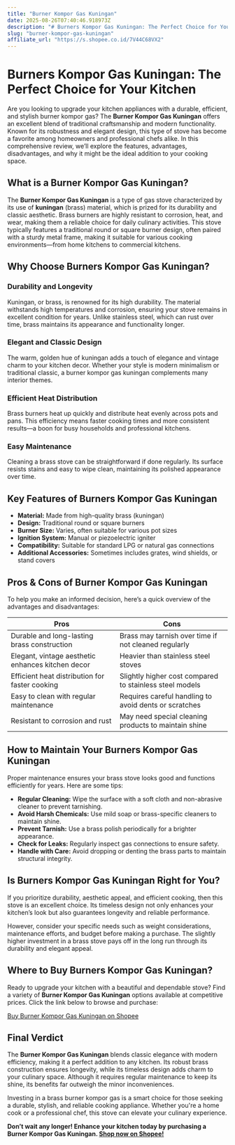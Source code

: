 ```yaml
---
title: "Burner Kompor Gas Kuningan"
date: 2025-08-26T07:40:46.918973Z
description: "# Burners Kompor Gas Kuningan: The Perfect Choice for Your Kitchen..."
slug: "burner-kompor-gas-kuningan"
affiliate_url: "https://s.shopee.co.id/7V44C68VX2"
---
```

# Burners Kompor Gas Kuningan: The Perfect Choice for Your Kitchen

Are you looking to upgrade your kitchen appliances with a durable, efficient, and stylish burner kompor gas? The **Burner Kompor Gas Kuningan** offers an excellent blend of traditional craftsmanship and modern functionality. Known for its robustness and elegant design, this type of stove has become a favorite among homeowners and professional chefs alike. In this comprehensive review, we’ll explore the features, advantages, disadvantages, and why it might be the ideal addition to your cooking space.

## What is a Burner Kompor Gas Kuningan?

The **Burner Kompor Gas Kuningan** is a type of gas stove characterized by its use of **kuningan** (brass) material, which is prized for its durability and classic aesthetic. Brass burners are highly resistant to corrosion, heat, and wear, making them a reliable choice for daily culinary activities. This stove typically features a traditional round or square burner design, often paired with a sturdy metal frame, making it suitable for various cooking environments—from home kitchens to commercial kitchens.

## Why Choose Burners Kompor Gas Kuningan?

### Durability and Longevity

Kuningan, or brass, is renowned for its high durability. The material withstands high temperatures and corrosion, ensuring your stove remains in excellent condition for years. Unlike stainless steel, which can rust over time, brass maintains its appearance and functionality longer.

### Elegant and Classic Design

The warm, golden hue of kuningan adds a touch of elegance and vintage charm to your kitchen decor. Whether your style is modern minimalism or traditional classic, a burner kompor gas kuningan complements many interior themes.

### Efficient Heat Distribution

Brass burners heat up quickly and distribute heat evenly across pots and pans. This efficiency means faster cooking times and more consistent results—a boon for busy households and professional kitchens.

### Easy Maintenance

Cleaning a brass stove can be straightforward if done regularly. Its surface resists stains and easy to wipe clean, maintaining its polished appearance over time.

## Key Features of Burners Kompor Gas Kuningan

- **Material:** Made from high-quality brass (kuningan)
- **Design:** Traditional round or square burners
- **Burner Size:** Varies, often suitable for various pot sizes
- **Ignition System:** Manual or piezoelectric igniter
- **Compatibility:** Suitable for standard LPG or natural gas connections
- **Additional Accessories:** Sometimes includes grates, wind shields, or stand covers

## Pros & Cons of Burner Kompor Gas Kuningan

To help you make an informed decision, here’s a quick overview of the advantages and disadvantages:

| **Pros** | **Cons** |
| --- | --- |
| Durable and long-lasting brass construction | Brass may tarnish over time if not cleaned regularly |
| Elegant, vintage aesthetic enhances kitchen decor | Heavier than stainless steel stoves |
| Efficient heat distribution for faster cooking | Slightly higher cost compared to stainless steel models |
| Easy to clean with regular maintenance | Requires careful handling to avoid dents or scratches |
| Resistant to corrosion and rust | May need special cleaning products to maintain shine |

## How to Maintain Your Burners Kompor Gas Kuningan

Proper maintenance ensures your brass stove looks good and functions efficiently for years. Here are some tips:

- **Regular Cleaning:** Wipe the surface with a soft cloth and non-abrasive cleaner to prevent tarnishing.
- **Avoid Harsh Chemicals:** Use mild soap or brass-specific cleaners to maintain shine.
- **Prevent Tarnish:** Use a brass polish periodically for a brighter appearance.
- **Check for Leaks:** Regularly inspect gas connections to ensure safety.
- **Handle with Care:** Avoid dropping or denting the brass parts to maintain structural integrity.

## Is Burners Kompor Gas Kuningan Right for You?

If you prioritize durability, aesthetic appeal, and efficient cooking, then this stove is an excellent choice. Its timeless design not only enhances your kitchen’s look but also guarantees longevity and reliable performance.

However, consider your specific needs such as weight considerations, maintenance efforts, and budget before making a purchase. The slightly higher investment in a brass stove pays off in the long run through its durability and elegant appeal.

## Where to Buy Burners Kompor Gas Kuningan?

Ready to upgrade your kitchen with a beautiful and dependable stove? Find a variety of **Burner Kompor Gas Kuningan** options available at competitive prices. Click the link below to browse and purchase:

[Buy Burner Kompor Gas Kuningan on Shopee](https://s.shopee.co.id/7V44C68VX2)

## Final Verdict

The **Burner Kompor Gas Kuningan** blends classic elegance with modern efficiency, making it a perfect addition to any kitchen. Its robust brass construction ensures longevity, while its timeless design adds charm to your culinary space. Although it requires regular maintenance to keep its shine, its benefits far outweigh the minor inconveniences.

Investing in a brass burner kompor gas is a smart choice for those seeking a durable, stylish, and reliable cooking appliance. Whether you're a home cook or a professional chef, this stove can elevate your culinary experience.

**Don’t wait any longer! Enhance your kitchen today by purchasing a Burner Kompor Gas Kuningan. [Shop now on Shopee!](https://s.shopee.co.id/7V44C68VX2)**